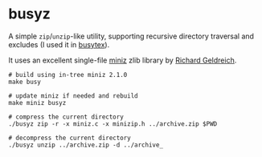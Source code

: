# busyz

A simple `zip`/`unzip`-like utility, supporting recursive directory traversal and excludes (I used it in [busytex](https://github.com/busytex/busyide)).

It uses an excellent single-file [miniz](https://github.com/richgel999/miniz) zlib library by [Richard Geldreich](https://twitter.com/richgel999).

```shell
# build using in-tree miniz 2.1.0
make busy

# update miniz if needed and rebuild
make miniz busyz

# compress the current directory
./busyz zip -r -x miniz.c -x minizip.h ../archive.zip $PWD

# decompress the current directory
./busyz unzip ../archive.zip -d ../archive_
```
